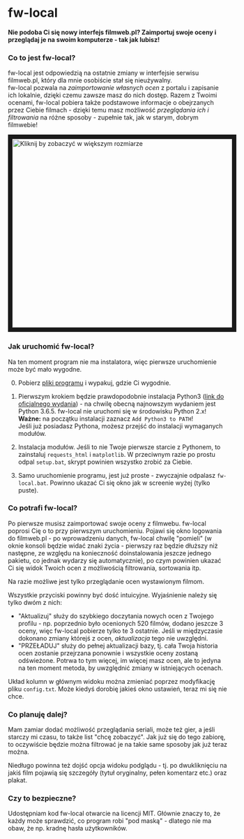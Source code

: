 # fw-local
**Nie podoba Ci się nowy interfejs filmweb.pl? Zaimportuj swoje oceny i przeglądaj je na swoim komputerze - tak jak lubisz!**

### Co to jest **fw-local**?
fw-local jest odpowiedzią na ostatnie zmiany w interfejsie serwisu filmweb.pl, który dla mnie osobiście stał się nieużywalny.  
fw-local pozwala na *zaimportowanie własnych ocen* z portalu i zapisanie ich lokalnie, dzięki czemu zawsze masz do nich dostęp.
Razem z Twoimi ocenami, fw-local pobiera także podstawowe informacje o obejrzanych przez Ciebie filmach - dzięki temu masz możliwość
*przeglądania ich i filtrowania* na różne sposoby - zupełnie tak, jak w starym, dobrym filmwebie!

<a href="https://raw.githubusercontent.com/Noiredd/fw-local/master/screenshot.png">
<img src="https://github.com/Noiredd/fw-local/blob/master/screenshot.png" width="900" height="432" border="10" alt="Kliknij by zobaczyć w większym rozmiarze" /></a>

### Jak uruchomić fw-local?
Na ten moment program nie ma instalatora, więc pierwsze uruchomienie może być mało wygodne.

0. Pobierz [pliki programu](https://github.com/Noiredd/fw-local/archive/1.0-alpha.2.zip) i wypakuj, gdzie Ci wygodnie.

1. Pierwszym krokiem będzie prawdopodobnie instalacja Python3 ([link do oficjalnego wydania](https://www.python.org/downloads/)) -
na chwilę obecną najnowszym wydaniem jest Python 3.6.5.
fw-local nie uruchomi się w środowisku Python 2.x!   
**Ważne:** na początku instalacji zaznacz `Add Python3 to PATH`!  
Jeśli już posiadasz Pythona, możesz przejść do instalacji wymaganych modułów.

2. Instalacja modułów. Jeśli to nie Twoje pierwsze starcie z Pythonem, to zainstaluj `requests_html` i `matplotlib`.
W przeciwnym razie po prostu odpal `setup.bat`, skrypt powinien wszystko zrobić za Ciebie.

3. Samo uruchomienie programu, jest już proste - zwyczajnie odpalasz `fw-local.bat`. Powinno ukazać Ci się okno jak w screenie wyżej (tylko puste).

### Co potrafi fw-local?
Po pierwsze musisz zaimportować swoje oceny z filmwebu. fw-local poprosi Cię o to przy pierwszym uruchomieniu.
Pojawi się okno logowania do filmweb.pl - po wprowadzeniu danych, fw-local chwilę "pomieli" (w oknie konsoli będzie widać znaki życia -
pierwszy raz będzie dłuższy niż następne, ze względu na konieczność doinstalowania jeszcze jednego pakietu, co jednak wydarzy się
automatycznie), po czym powinien ukazać Ci się widok Twoich ocen z możliwością filtrowania, sortowania itp.

Na razie możliwe jest tylko przeglądanie ocen wystawionym filmom.

Wszystkie przyciski powinny być dość intuicyjne. Wyjaśnienie należy się tylko dwóm z nich:
* "Aktualizuj" służy do szybkiego doczytania nowych ocen z Twojego profilu - np. poprzednio było ocenionych 520 filmów, dodano jeszcze 3 oceny,
więc fw-local pobierze tylko te 3 ostatnie. Jeśli w międzyczasie dokonano zmiany którejś z ocen, *aktualizacja* tego nie uwzględni.
* "PRZEŁADUJ" służy do pełnej aktualizacji bazy, tj. cała Twoja historia ocen zostanie przejrzana ponownie i wszystkie oceny zostaną
odświeżone. Potrwa to tym więcej, im więcej masz ocen, ale to jedyna na ten moment metoda, by uwzględnić zmiany w istniejących ocenach.

Układ kolumn w głównym widoku można zmieniać poprzez modyfikację pliku `config.txt`. Może kiedyś dorobię jakieś okno ustawień, teraz mi się nie chce.

### Co planuję dalej?
Mam zamiar dodać możliwość przeglądania seriali, może też gier, a jeśli starczy mi czasu, to także list "chcę zobaczyć".
Jak już się do tego zabiorę, to oczywiście będzie można filtrować je na takie same sposoby jak już teraz można.

Niedługo powinna też dojść opcja widoku podglądu - tj. po dwukliknięciu na jakiś film pojawią się szczegóły (tytuł oryginalny, pełen komentarz etc.)
oraz plakat.

### Czy to bezpieczne?
Udostępniam kod fw-local otwarcie na licencji MIT. Głównie znaczy to, że każdy może sprawdzić, co program robi "pod maską" - dlatego
nie ma obaw, że np. kradnę hasła użytkowników.
